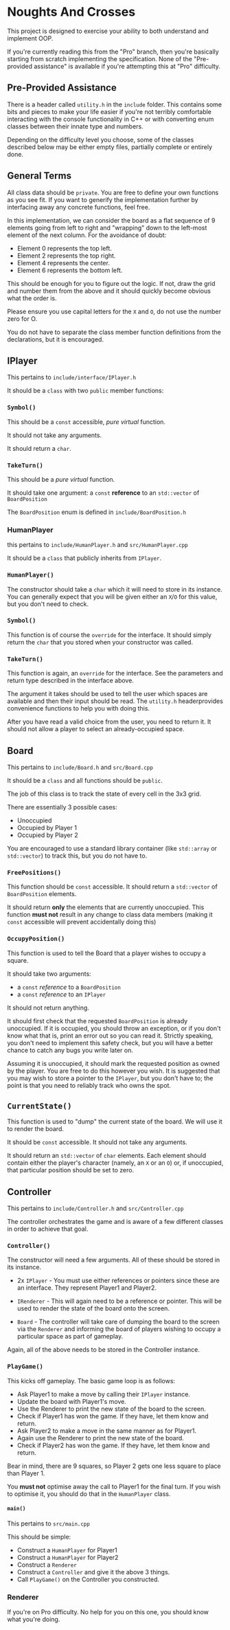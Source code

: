 # Noughts And Crosses

This project is designed to exercise your ability to both understand and implement OOP.

If you're currently reading this from the "Pro" branch, then you're basically starting from scratch
implementing the specification. None of the "Pre-provided assistance" is available if you're attempting
this at "Pro" difficulty.

## Pre-Provided Assistance

There is a header called `utility.h` in the `include` folder. This contains some bits and pieces
to make your life easier if you're not terribly comfortable interacting with the console functionality
in C++ or with converting enum classes between their innate type and numbers.

Depending on the difficulty level you choose, some of the classes described below may be either
empty files, partially complete or entirely done.

## General Terms

All class data should be `private`. You are free to define your own functions as you see fit. If you
want to generify the implementation further by interfacing away any concrete functions, feel free.

In this implementation, we can consider the board as a flat sequence of 9 elements going from left to right
and "wrapping" down to the left-most element of the next column. For the avoidance of doubt:

* Element 0 represents the top left.
* Element 2 represents the top right.
* Element 4 represents the center.
* Element 6 represents the bottom left.

This should be enough for you to figure out the logic. If not, draw the grid and number them from the above
and it should quickly become obvious what the order is.

Please ensure you use capital letters for the `X` and `O`, do not use the number zero for O.

You do not have to separate the class member function definitions from the declarations, but it is
encouraged.

## IPlayer

This pertains to `include/interface/IPlayer.h`

It should be a `class` with two `public` member functions:

### `Symbol()`

This should be a `const` accessible, _pure virtual_ function.

It should not take any arguments.

It should return a `char`.

### `TakeTurn()`

This should be a _pure virtual_ function.

It should take one argument: a `const` **reference** to an `std::vector` of `BoardPosition`

The `BoardPosition` enum is defined in `include/BoardPosition.h`

### HumanPlayer

this pertains to `include/HumanPlayer.h` and `src/HumanPlayer.cpp`

It should be a `class` that publicly inherits from `IPlayer`.

### `HumanPlayer()`

The constructor should take a `char` which it will need to store in its instance. You can generally
expect that you will be given either an `X`/`O` for this value, but you don't need to check.

### `Symbol()`

This function is of course the `override` for the interface. It should simply return the `char` that
you stored when your constructor was called.

### `TakeTurn()`

This function is again, an `override` for the interface. See the parameters and return type described in
the interface above.

The argument it takes should be used to tell the user which spaces are available and then their input should
be read. The `utility.h` headerprovides convenience functions to help you with doing this.

After you have read a valid choice from the user, you need to return it. It should not allow a player to select
an already-occupied space.

## Board

This pertains to `include/Board.h` and `src/Board.cpp`

It should be a `class` and all functions should be `public`.

The job of this class is to track the state of every cell in the 3x3 grid.

There are essentially 3 possible cases:
* Unoccupied
* Occupied by Player 1
* Occupied by Player 2

You are encouraged to use a standard library container (like `std::array` or `std::vector`) to track this,
but you do not have to.

### `FreePositions()`

This function should be `const` accessible. It should return a `std::vector` of `BoardPosition` elements.

It should return **only** the elements that are currently unoccupied. This function **must not**
result in any change to class data members (making it `const` accessible will prevent accidentally doing this)

### `OccupyPosition()`

This function is used to tell the Board that a player wishes to occupy a square.

It should take two arguments: 
* a `const` _reference_ to a `BoardPosition`
* a `const` _reference_ to an `IPlayer`

It should not return anything.

It should first check that the requested `BoardPosition` is already unoccupied. If it is occupied, you should
throw an exception, or if you don't know what that is, print an error out so you can read it. Strictly speaking,
you don't need to implement this safety check, but you will have a better chance to catch any bugs you write
later on.

Assuming it is unoccupied, it should mark the requested position as owned by the player. You are free to do
this however you wish. It is suggested that you may wish to store a pointer to the `IPlayer`, but you don't
have to; the point is that you need to reliably track who owns the spot.

## `CurrentState()`

This function is used to "dump" the current state of the board. We will use it to render the board.

It should be `const` accessible. It should not take any arguments.

It should return an `std::vector` of `char` elements. Each element should contain either the player's character
(namely, an `X` or an `O`) or, if unoccupied, that particular position should be set to zero.

## Controller

This pertains to `include/Controller.h` and `src/Controller.cpp`

The controller orchestrates the game and is aware of a few different classes in order to achieve that goal.

### `Controller()`

The constructor will need a few arguments. All of these should be stored in its instance.

* 2x `IPlayer` - You must use either references or pointers since these are an interface. They represent
Player1 and Player2.

* `IRenderer` - This will again need to be a reference or pointer. This will be used to render the state of the
board onto the screen.

* `Board` - The controller will take care of dumping the board to the screen via the `Renderer` and informing
the board of players wishing to occupy a particular space as part of gameplay.

Again, all of the above needs to be stored in the Controller instance.

### `PlayGame()`

This kicks off gameplay. The basic game loop is as follows:

* Ask Player1 to make a move by calling their `IPlayer` instance.
* Update the board with Player1's move.
* Use the Renderer to print the new state of the board to the screen.
* Check if Player1 has won the game. If they have, let them know and return.
* Ask Player2 to make a move in the same manner as for Player1.
* Again use the Renderer to print the new state of the board.
* Check if Player2 has won the game. If they have, let them know and return.

Bear in mind, there are 9 squares, so Player 2 gets one less square to place than Player 1.

You **must not** optimise away the call to Player1 for the final turn. If you wish to optimise it, you
should do that in the `HumanPlayer` class.

#### `main()`

This pertains to `src/main.cpp`

This should be simple:

* Construct a `HumanPlayer` for Player1
* Construct a `HumanPlayer` for Player2
* Construct a `Renderer`
* Construct a `Controller` and give it the above 3 things.
* Call `PlayGame()` on the Controller you constructed.

### Renderer

If you're on Pro difficulty. No help for you on this one, you should know what you're doing.
